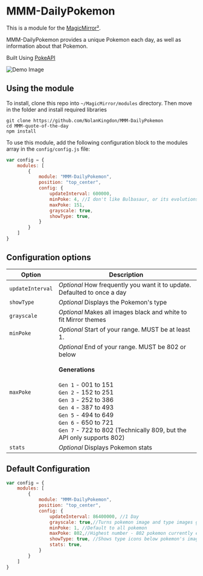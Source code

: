 # MMM-DailyPokemon

This is a module for the [MagicMirror²](https://github.com/MichMich/MagicMirror/).

MMM-DailyPokemon provides a unique Pokemon each day, as well as information about that Pokemon.

Built Using [PokeAPI](https://pokeapi.co/)

![Demo Image](https://github.com/NolanKingdon/MMM-DailyPokemon/blob/master/Images/demoimage.png)

## Using the module

To install, clone this repo into `~/MagicMirror/modules` directory. Then move in the folder and install required libraries
```
git clone https://github.com/NolanKingdon/MMM-DailyPokemon
cd MMM-quote-of-the-day
npm install
```

To use this module, add the following configuration block to the modules array in the `config/config.js` file:
```js
var config = {
    modules: [
        {
            module: "MMM-DailyPokemon",
            position: "top_center",
            config: {
                updateInterval: 600000,
                minPoke: 4, //I don't like Bulbasaur, or its evolutions!
                maxPoke: 151,
                grayscale: true,
                showType: true,                
            }
        }
    ]
}
```

## Configuration options


| Option           | Description
|----------------- |-----------
| `updateInterval` | *Optional* How frequently you want it to update. Defaulted to once a day
| `showType`       | *Optional* Displays the Pokemon's type
| `grayscale`      | *Optional* Makes all images black and white to fit Mirror themes
| `minPoke`        | *Optional* Start of your range. MUST be at least 1.
| `maxPoke`        | *Optional* End of your range. MUST be 802 or below <br><br>**Generations** <br/><br/> `Gen 1` - 001 to 151 <br> `Gen 2` - 152 to 251 <br> `Gen 3` - 252 to 386 <br> `Gen 4` - 387 to 493 <br> `Gen 5` - 494 to 649 <br> `Gen 6` - 650 to 721 <br> `Gen 7` - 722 to 802 (Technically 809, but the API only supports 802)
| `stats`          | *Optional* Displays Pokemon stats

## Default Configuration

```js
var config = {
    modules: [
        {
            module: "MMM-DailyPokemon",
            position: "top_center",
            config: {
                updateInterval: 86400000, //1 Day
                grayscale: true,//Turns pokemon image and type images gray to match magic mirror styles
                minPoke: 1, //Default to all pokemon
                maxPoke: 802,//Highest number - 802 pokemon currently exist
                showType: true, //Shows type icons below pokemon's image
                stats: true,             
            }
        }
    ]
}
```

